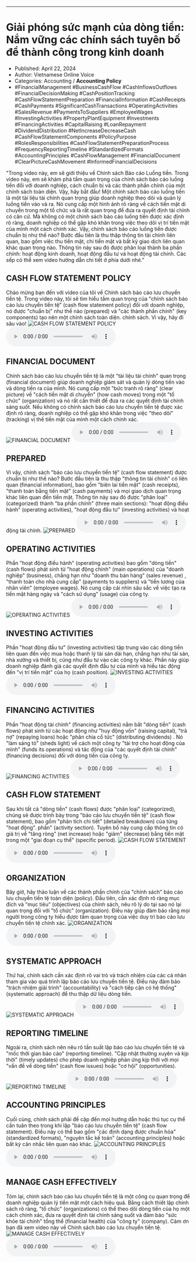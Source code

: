 
---

# Giải phóng sức mạnh của dòng tiền: Nắm vững các chính sách tuyên bố để thành công trong kinh doanh

- Published: April 22, 2024
- Author: Vietnamese Online Voice
- Categories: Accounting / **Accounting Policy**
- #FinancialManagement #BusinessCashFlow #CashInflowsOutflows #FinancialDecisionMaking #CashPositionTracking #CashFlowStatementPreparation #FinancialInformation #CashReceipts #CashPayments #SignificantCashTransactions #OperatingActivities #SalesRevenue #PaymentsToSuppliers #EmployeeWages #InvestingActivities #PropertyPlantEquipment #Investments #FinancingActivities #CapitalRaising #LoanRepayment #DividendDistribution #NetIncreaseDecreaseCash #CashFlowStatementComponents #PolicyPurpose #RolesResponsibilities #CashFlowStatementPreparationProcess #FrequencyReportingTimeline #StandardizedFormats #AccountingPrinciples #CashFlowManagement #FinancialDocument #ClearPictureCashMovement #InformedFinancialDecisions

"Trong video này, em sẽ giới thiệu về Chính sách Báo cáo Luồng tiền. Trong video này, em sẽ khám phá tầm quan trọng của chính sách báo cáo luồng tiền đối với doanh nghiệp, cách chuẩn bị và các thành phần chính của một chính sách toàn diện. Vậy, hãy bắt đầu! Một chính sách báo cáo luồng tiền là một tài liệu tài chính quan trọng giúp doanh nghiệp theo dõi và quản lý luồng tiền vào và ra. Nó cung cấp một hình ảnh rõ ràng về cách tiền mặt di chuyển trong một tổ chức và là rất quan trọng để đưa ra quyết định tài chính có căn cứ. Mà không có một chính sách báo cáo luồng tiền được xác định rõ ràng, doanh nghiệp có thể gặp khó khăn trong việc theo dõi vị trí tiền mặt của mình một cách chính xác. Vậy, chính sách báo cáo luồng tiền được chuẩn bị như thế nào? Bước đầu tiên là thu thập thông tin tài chính liên quan, bao gồm việc thu tiền mặt, chi tiền mặt và bất kỳ giao dịch liên quan khác quan trọng nào. Thông tin này sau đó được phân loại thành ba phần chính: hoạt động kinh doanh, hoạt động đầu tư và hoạt động tài chính. Các sếp có thể xem video hướng dẫn chi tiết ở phía dưới nhé."


## CASH FLOW STATEMENT POLICY

Chào mừng bạn đến với video của tôi về Chính sách báo cáo lưu chuyển tiền tệ. Trong video này, tôi sẽ tìm hiểu tầm quan trọng của "chính sách báo cáo lưu chuyển tiền tệ" (cash flow statement policy) đối với doanh nghiệp, nó được "chuẩn bị" như thế nào (prepared) và "các thành phần chính" (key components) tạo nên một chính sách toàn diện. chính sách. Vì vậy, hãy đi sâu vào!
![CASH FLOW STATEMENT POLICY](https://http-archiver-apis-production-80.schnworks.com/storage/images/transitions/2024-04-22/transition-9388901511-Montserrat-Black-1A237E.jpg)
<audio controls>
    <source src="https://http-archiver-apis-production-80.schnworks.com/storage/audio/file-34748891309.mp3" type="audio/mpeg">
</audio>



## FINANCIAL DOCUMENT

Chính sách báo cáo lưu chuyển tiền tệ là một "tài liệu tài chính" quan trọng (financial document) giúp doanh nghiệp giám sát và quản lý dòng tiền vào và dòng tiền ra của mình. Nó cung cấp một "bức tranh rõ ràng" (clear picture) về "cách tiền mặt di chuyển" (how cash moves) trong một "tổ chức" (organization) và nó rất cần thiết để đưa ra các quyết định tài chính sáng suốt. Nếu không có chính sách báo cáo lưu chuyển tiền tệ được xác định rõ ràng, doanh nghiệp có thể gặp khó khăn trong việc "theo dõi" (tracking) vị thế tiền mặt của mình một cách chính xác.
![FINANCIAL DOCUMENT](https://http-archiver-apis-production-80.schnworks.com/storage/images/transitions/2024-04-22/transition--10025933847-Montserrat-Bold-004895.jpg)
<audio controls>
    <source src="https://http-archiver-apis-production-80.schnworks.com/storage/audio/file-4631995502.mp3" type="audio/mpeg">
</audio>



## PREPARED

Vì vậy, chính sách "báo cáo lưu chuyển tiền tệ" (cash flow statement) được chuẩn bị như thế nào? Bước đầu tiên là thu thập "thông tin tài chính" có liên quan (financial information), bao gồm "biên lai tiền mặt" (cash receipts), "thanh toán bằng tiền mặt" (cash payments) và mọi giao dịch quan trọng khác liên quan đến tiền mặt. Thông tin này sau đó được "phân loại" (categorized) thành "ba phần chính" (three main sections): "hoạt động điều hành" (operating activities), "hoạt động đầu tư" (investing activities) và hoạt động tài chính.
![PREPARED](https://http-archiver-apis-production-80.schnworks.com/storage/images/transitions/2024-04-22/transition-9411941726-Montserrat-ExtraBold-1A237E.jpg)
<audio controls>
    <source src="https://http-archiver-apis-production-80.schnworks.com/storage/audio/file-27833927327.mp3" type="audio/mpeg">
</audio>



## OPERATING ACTIVITIES

Phần "hoạt động điều hành" (operating activities) bao gồm "dòng tiền" (cash flows) phát sinh từ "hoạt động chính" (main operations) của "doanh nghiệp" (business), chẳng hạn như "doanh thu bán hàng" (sales revenue) , "thanh toán cho nhà cung cấp" (payments to suppliers) và "tiền lương của nhân viên" (employee wages). Nó cung cấp cái nhìn sâu sắc về việc tạo ra tiền mặt hàng ngày và "cách sử dụng" (usage) của công ty.
![OPERATING ACTIVITIES](https://http-archiver-apis-production-80.schnworks.com/storage/images/transitions/2024-04-22/transition-9695181627-Montserrat-Black-7B1FA2.jpg)
<audio controls>
    <source src="https://http-archiver-apis-production-80.schnworks.com/storage/audio/file-16554111892.mp3" type="audio/mpeg">
</audio>



## INVESTING ACTIVITIES

Phần "hoạt động đầu tư" (investing activities) tập trung vào các dòng tiền liên quan đến việc mua hoặc thanh lý tài sản dài hạn, chẳng hạn như tài sản, nhà xưởng và thiết bị, cũng như đầu tư vào các công ty khác. Phần này giúp doanh nghiệp đánh giá các quyết định đầu tư của mình và hiểu tác động đến "vị trí tiền mặt" của họ (cash position).
![INVESTING ACTIVITIES](https://http-archiver-apis-production-80.schnworks.com/storage/images/transitions/2024-04-22/transition--20843533849-Montserrat-Bold-880E4F.jpg)
<audio controls>
    <source src="https://http-archiver-apis-production-80.schnworks.com/storage/audio/file-7791763680.mp3" type="audio/mpeg">
</audio>



## FINANCING ACTIVITIES

Phần "hoạt động tài chính" (financing activities) nắm bắt "dòng tiền" (cash flows) phát sinh từ các hoạt động như "huy động vốn" (raising capital), "trả nợ" (repaying loans) hoặc "phân chia cổ tức" (distributing dividends) . Nó "làm sáng tỏ" (sheds light) về cách một công ty "tài trợ cho hoạt động của mình" (funds its operations) và tác động của "các quyết định tài chính" (financing decisions) đối với dòng tiền của công ty.
![FINANCING ACTIVITIES](https://http-archiver-apis-production-80.schnworks.com/storage/images/transitions/2024-04-22/transition--17948769229-Montserrat-Bold-880E4F.jpg)
<audio controls>
    <source src="https://http-archiver-apis-production-80.schnworks.com/storage/audio/file-10132908718.mp3" type="audio/mpeg">
</audio>



## CASH FLOW STATEMENT

Sau khi tất cả "dòng tiền" (cash flows) được "phân loại" (categorized), chúng sẽ được trình bày trong "báo cáo lưu chuyển tiền tệ" (cash flow statement), bao gồm "phân tích chi tiết" (detailed breakdown) của từng "hoạt động". phần" (activity section). Tuyên bố này cung cấp thông tin có giá trị về "tăng ròng" (net increase) hoặc "giảm" (decrease) bằng tiền mặt trong một "giai đoạn cụ thể" (specific period).
![CASH FLOW STATEMENT](https://http-archiver-apis-production-80.schnworks.com/storage/images/transitions/2024-04-22/transition--27776748201-Montserrat-Black-512DA8.jpg)
<audio controls>
    <source src="https://http-archiver-apis-production-80.schnworks.com/storage/audio/file-16574257779.mp3" type="audio/mpeg">
</audio>



## ORGANIZATION

Bây giờ, hãy thảo luận về các thành phần chính của "chính sách" báo cáo lưu chuyển tiền tệ toàn diện (policy). Đầu tiên, cần xác định rõ ràng mục đích và "mục tiêu" (objectives) của chính sách, nêu rõ lý do tại sao nó lại quan trọng đối với "tổ chức" (organization). Điều này giúp đảm bảo rằng mọi người trong công ty hiểu được tầm quan trọng của việc duy trì báo cáo lưu chuyển tiền tệ chính xác.
![ORGANIZATION](https://http-archiver-apis-production-80.schnworks.com/storage/images/transitions/2024-04-22/transition--20843874702-Montserrat-ExtraBold-303F9F.jpg)
<audio controls>
    <source src="https://http-archiver-apis-production-80.schnworks.com/storage/audio/file-38664323198.mp3" type="audio/mpeg">
</audio>



## SYSTEMATIC APPROACH

Thứ hai, chính sách cần xác định rõ vai trò và trách nhiệm của các cá nhân tham gia vào quá trình lập báo cáo lưu chuyển tiền tệ. Điều này đảm bảo "trách nhiệm giải trình" (accountability) và "cách tiếp cận có hệ thống" (systematic approach) để thu thập dữ liệu dòng tiền.
![SYSTEMATIC APPROACH](https://http-archiver-apis-production-80.schnworks.com/storage/images/transitions/2024-04-22/transition--56714603325-Montserrat-ExtraBold-303F9F.jpg)
<audio controls>
    <source src="https://http-archiver-apis-production-80.schnworks.com/storage/audio/file-7278096061.mp3" type="audio/mpeg">
</audio>



## REPORTING TIMELINE

Ngoài ra, chính sách nên nêu rõ tần suất lập báo cáo lưu chuyển tiền tệ và "mốc thời gian báo cáo" (reporting timeline). "Cập nhật thường xuyên và kịp thời" (timely updates) cho phép doanh nghiệp phản ứng kịp thời với mọi "vấn đề về dòng tiền" (cash flow issues) hoặc "cơ hội" (opportunities).
![REPORTING TIMELINE](https://http-archiver-apis-production-80.schnworks.com/storage/images/transitions/2024-04-22/transition-8006187136-Montserrat-Thin-1A237E.jpg)
<audio controls>
    <source src="https://http-archiver-apis-production-80.schnworks.com/storage/audio/file-24542007240.mp3" type="audio/mpeg">
</audio>



## ACCOUNTING PRINCIPLES

Cuối cùng, chính sách phải đề cập đến mọi hướng dẫn hoặc thủ tục cụ thể cần tuân theo trong khi lập "báo cáo lưu chuyển tiền tệ" (cash flow statement). Điều này có thể bao gồm "các định dạng được chuẩn hóa" (standardized formats), "nguyên tắc kế toán" (accounting principles) hoặc bất kỳ cân nhắc liên quan nào khác.
![ACCOUNTING PRINCIPLES](https://http-archiver-apis-production-80.schnworks.com/storage/images/transitions/2024-04-22/transition--1419930659-Montserrat-ExtraBold-7B1FA2.jpg)
<audio controls>
    <source src="https://http-archiver-apis-production-80.schnworks.com/storage/audio/file-31164201614.mp3" type="audio/mpeg">
</audio>



## MANAGE CASH EFFECTIVELY

Tóm lại, chính sách báo cáo lưu chuyển tiền tệ là một công cụ quan trọng để doanh nghiệp quản lý tiền mặt một cách hiệu quả. Bằng cách thiết lập chính sách rõ ràng, "tổ chức" (organizations) có thể theo dõi dòng tiền của họ một cách chính xác, đưa ra quyết định tài chính sáng suốt và đảm bảo "sức khỏe tài chính" tổng thể (financial health) của "công ty" (company). Cảm ơn bạn đã xem video này về Chính sách báo cáo lưu chuyển tiền tệ.
![MANAGE CASH EFFECTIVELY](https://http-archiver-apis-production-80.schnworks.com/storage/images/transitions/2024-04-22/transition--12469388233-Montserrat-SemiBold-283593.jpg)
<audio controls>
    <source src="https://http-archiver-apis-production-80.schnworks.com/storage/audio/file-5237862195.mp3" type="audio/mpeg">
</audio>

